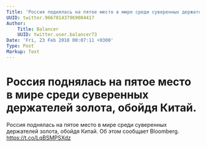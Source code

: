 ```yaml
---
Title: 'Россия поднялась на пятое место в мире среди суверенных держателей золота, обойдя Китай.'
UUID: twitter.966781437969084417
Author:
    Title: Balancer
    UUID: twitter.user.balancer73
Date: 'Fri, 23 Feb 2018 00:07:11 +0300'
Type: Post
Markup: Text
---
```


# Россия поднялась на пятое место в мире среди суверенных держателей золота, обойдя Китай.

Россия поднялась на пятое место в мире среди суверенных
держателей золота, обойдя Китай. Об этом сообщает Bloomberg.
https://t.co/LqBSMPSXdz